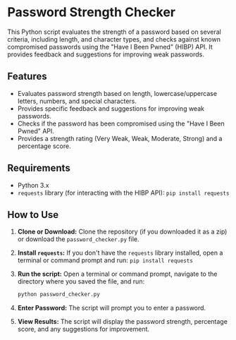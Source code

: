 # Password Strength Checker

This Python script evaluates the strength of a password based on several criteria, including length, and character types, and checks against known compromised passwords using the "Have I Been Pwned" (HIBP) API. It provides feedback and suggestions for improving weak passwords.

## Features

*   Evaluates password strength based on length, lowercase/uppercase letters, numbers, and special characters.
*   Provides specific feedback and suggestions for improving weak passwords.
*   Checks if the password has been compromised using the "Have I Been Pwned" API.
*   Provides a strength rating (Very Weak, Weak, Moderate, Strong) and a percentage score.

## Requirements

*   Python 3.x
*   `requests` library (for interacting with the HIBP API): `pip install requests`

## How to Use

1.  **Clone or Download:** Clone the repository (if you downloaded it as a zip) or download the `password_checker.py` file.
2.  **Install `requests`:** If you don't have the `requests` library installed, open a terminal or command prompt and run: `pip install requests`
3.  **Run the script:** Open a terminal or command prompt, navigate to the directory where you saved the file, and run:

    ```bash
    python password_checker.py
    ```

4.  **Enter Password:** The script will prompt you to enter a password.
5.  **View Results:** The script will display the password strength, percentage score, and any suggestions for improvement.
